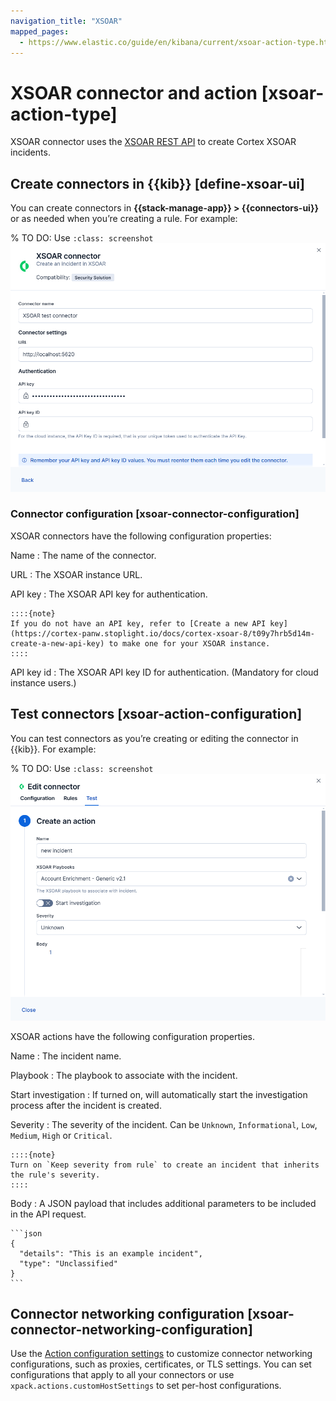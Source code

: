 ```yaml
---
navigation_title: "XSOAR"
mapped_pages:
  - https://www.elastic.co/guide/en/kibana/current/xsoar-action-type.html
---
```


# XSOAR connector and action [xsoar-action-type]


XSOAR connector uses the [XSOAR REST API](https://cortex-panw.stoplight.io/docs/cortex-xsoar-8/m0qlgh9inh4vk-create-or-update-an-incident) to create Cortex XSOAR incidents.


## Create connectors in {{kib}} [define-xsoar-ui]

You can create connectors in **{{stack-manage-app}} > {{connectors-ui}}** or as needed when you’re creating a rule. For example:

% TO DO: Use `:class: screenshot`
![XSOAR connector](../images/xsoar-connector.png)


### Connector configuration [xsoar-connector-configuration]

XSOAR connectors have the following configuration properties:

Name
:   The name of the connector.

URL
:   The XSOAR instance URL.

API key
:   The XSOAR API key for authentication.

    ::::{note}
    If you do not have an API key, refer to [Create a new API key](https://cortex-panw.stoplight.io/docs/cortex-xsoar-8/t09y7hrb5d14m-create-a-new-api-key) to make one for your XSOAR instance.
    ::::

API key id
:   The XSOAR API key ID for authentication. (Mandatory for cloud instance users.)


## Test connectors [xsoar-action-configuration]

You can test connectors as you’re creating or editing the connector in {{kib}}. For example:

% TO DO: Use `:class: screenshot`
![XSOAR params test](../images/xsoar-params-test.png)

XSOAR actions have the following configuration properties.

Name
:   The incident name.

Playbook
:   The playbook to associate with the incident.

Start investigation
:   If turned on, will automatically start the investigation process after the incident is created.

Severity
:   The severity of the incident. Can be `Unknown`, `Informational`, `Low`, `Medium`, `High` or `Critical`.

    ::::{note}
    Turn on `Keep severity from rule` to create an incident that inherits the rule's severity.
    ::::

Body
:   A JSON payload that includes additional parameters to be included in the API request.

    ```json
    {
      "details": "This is an example incident",
      "type": "Unclassified"
    }
    ```


## Connector networking configuration [xsoar-connector-networking-configuration]

Use the [Action configuration settings](/reference/configuration-reference/alerting-settings.md#action-settings) to customize connector networking configurations, such as proxies, certificates, or TLS settings. You can set configurations that apply to all your connectors or use `xpack.actions.customHostSettings` to set per-host configurations.
